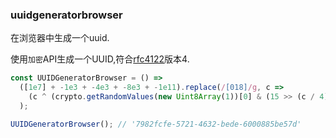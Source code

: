 ### uuidgeneratorbrowser

在浏览器中生成一个uuid. 

使用`加密`API生成一个UUID,符合[rfc4122](https://www.ietf.org/rfc/rfc4122.txt)版本4. 

```js
const UUIDGeneratorBrowser = () =>
  ([1e7] + -1e3 + -4e3 + -8e3 + -1e11).replace(/[018]/g, c =>
    (c ^ (crypto.getRandomValues(new Uint8Array(1))[0] & (15 >> (c / 4)))).toString(16)
  );
```

```js
UUIDGeneratorBrowser(); // '7982fcfe-5721-4632-bede-6000885be57d'
```